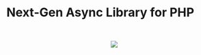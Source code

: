 # Next-Gen Async Library for PHP

<br>
<p align="center">
<img src="https://avatars0.githubusercontent.com/u/29509136?v=3&s=150" />
</p>
